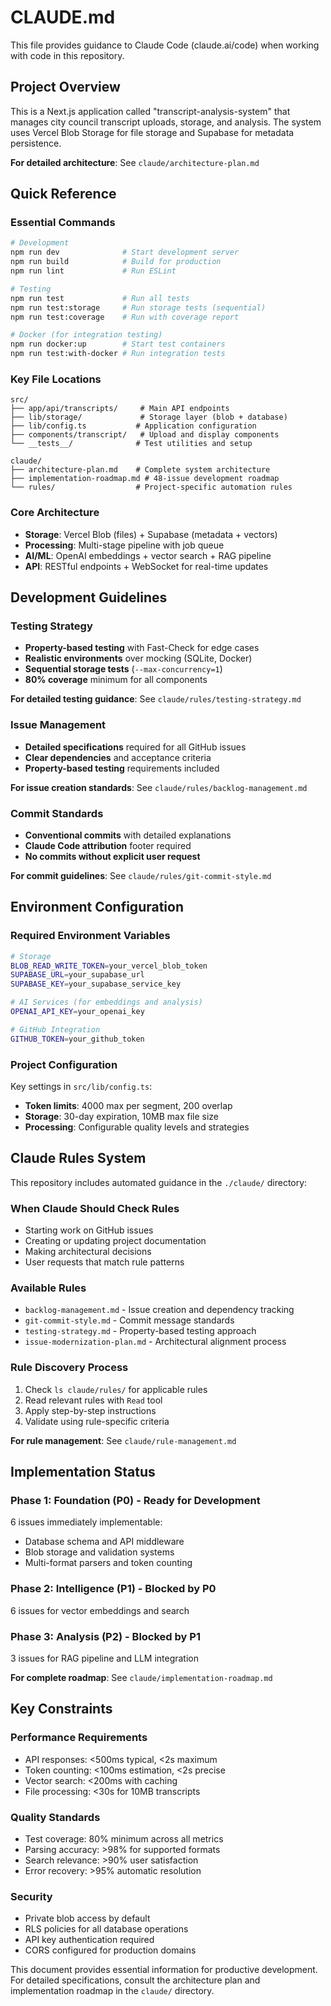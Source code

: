 # CLAUDE.md

This file provides guidance to Claude Code (claude.ai/code) when working with code in this repository.

## Project Overview

This is a Next.js application called "transcript-analysis-system" that manages city council transcript uploads, storage, and analysis. The system uses Vercel Blob Storage for file storage and Supabase for metadata persistence.

**For detailed architecture**: See `claude/architecture-plan.md`

## Quick Reference

### Essential Commands
```bash
# Development
npm run dev              # Start development server
npm run build            # Build for production
npm run lint             # Run ESLint

# Testing
npm run test             # Run all tests
npm run test:storage     # Run storage tests (sequential)
npm run test:coverage    # Run with coverage report

# Docker (for integration testing)
npm run docker:up        # Start test containers
npm run test:with-docker # Run integration tests
```

### Key File Locations
```
src/
├── app/api/transcripts/     # Main API endpoints
├── lib/storage/             # Storage layer (blob + database)
├── lib/config.ts           # Application configuration
├── components/transcript/   # Upload and display components
└── __tests__/              # Test utilities and setup

claude/
├── architecture-plan.md    # Complete system architecture
├── implementation-roadmap.md # 48-issue development roadmap
└── rules/                  # Project-specific automation rules
```

### Core Architecture
- **Storage**: Vercel Blob (files) + Supabase (metadata + vectors)
- **Processing**: Multi-stage pipeline with job queue
- **AI/ML**: OpenAI embeddings + vector search + RAG pipeline
- **API**: RESTful endpoints + WebSocket for real-time updates

## Development Guidelines

### Testing Strategy
- **Property-based testing** with Fast-Check for edge cases
- **Realistic environments** over mocking (SQLite, Docker)
- **Sequential storage tests** (`--max-concurrency=1`)
- **80% coverage** minimum for all components

**For detailed testing guidance**: See `claude/rules/testing-strategy.md`

### Issue Management
- **Detailed specifications** required for all GitHub issues
- **Clear dependencies** and acceptance criteria
- **Property-based testing** requirements included

**For issue creation standards**: See `claude/rules/backlog-management.md`

### Commit Standards
- **Conventional commits** with detailed explanations
- **Claude Code attribution** footer required
- **No commits without explicit user request**

**For commit guidelines**: See `claude/rules/git-commit-style.md`

## Environment Configuration

### Required Environment Variables
```bash
# Storage
BLOB_READ_WRITE_TOKEN=your_vercel_blob_token
SUPABASE_URL=your_supabase_url
SUPABASE_KEY=your_supabase_service_key

# AI Services (for embeddings and analysis)
OPENAI_API_KEY=your_openai_key

# GitHub Integration
GITHUB_TOKEN=your_github_token
```

### Project Configuration
Key settings in `src/lib/config.ts`:
- **Token limits**: 4000 max per segment, 200 overlap
- **Storage**: 30-day expiration, 10MB max file size
- **Processing**: Configurable quality levels and strategies

## Claude Rules System

This repository includes automated guidance in the `./claude/` directory:

### When Claude Should Check Rules
- Starting work on GitHub issues
- Creating or updating project documentation  
- Making architectural decisions
- User requests that match rule patterns

### Available Rules
- `backlog-management.md` - Issue creation and dependency tracking
- `git-commit-style.md` - Commit message standards  
- `testing-strategy.md` - Property-based testing approach
- `issue-modernization-plan.md` - Architectural alignment process

### Rule Discovery Process
1. Check `ls claude/rules/` for applicable rules
2. Read relevant rules with `Read` tool
3. Apply step-by-step instructions
4. Validate using rule-specific criteria

**For rule management**: See `claude/rule-management.md`

## Implementation Status

### Phase 1: Foundation (P0) - Ready for Development
6 issues immediately implementable:
- Database schema and API middleware
- Blob storage and validation systems  
- Multi-format parsers and token counting

### Phase 2: Intelligence (P1) - Blocked by P0
6 issues for vector embeddings and search

### Phase 3: Analysis (P2) - Blocked by P1  
3 issues for RAG pipeline and LLM integration

**For complete roadmap**: See `claude/implementation-roadmap.md`

## Key Constraints

### Performance Requirements
- API responses: <500ms typical, <2s maximum
- Token counting: <100ms estimation, <2s precise
- Vector search: <200ms with caching
- File processing: <30s for 10MB transcripts

### Quality Standards
- Test coverage: 80% minimum across all metrics
- Parsing accuracy: >98% for supported formats
- Search relevance: >90% user satisfaction
- Error recovery: >95% automatic resolution

### Security
- Private blob access by default
- RLS policies for all database operations
- API key authentication required
- CORS configured for production domains

This document provides essential information for productive development. For detailed specifications, consult the architecture plan and implementation roadmap in the `claude/` directory.